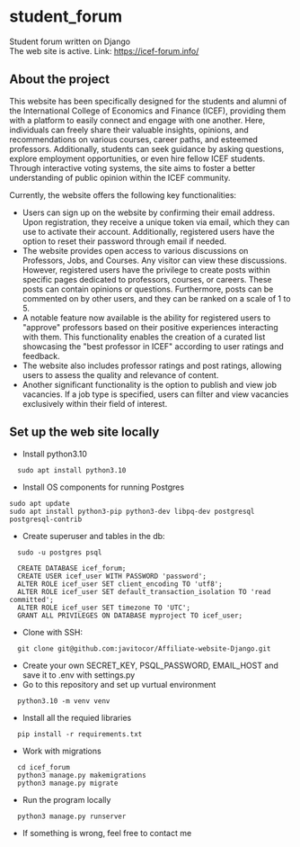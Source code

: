 # student_forum
Student forum written on Django\
The web site is active. Link: https://icef-forum.info/

## About the project
This website has been specifically designed for the students and alumni of the International College of Economics and Finance (ICEF), providing them with a platform to easily connect and engage with one another. Here, individuals can freely share their valuable insights, opinions, and recommendations on various courses, career paths, and esteemed professors. Additionally, students can seek guidance by asking questions, explore employment opportunities, or even hire fellow ICEF students. Through interactive voting systems, the site aims to foster a better understanding of public opinion within the ICEF community.

Currently, the website offers the following key functionalities:
+ Users can sign up on the website by confirming their email address. Upon registration, they receive a unique token via email, which they can use to activate their account. Additionally, registered users have the option to reset their password through email if needed.
+ The website provides open access to various discussions on Professors, Jobs, and Courses. Any visitor can view these discussions. However, registered users have the privilege to create posts within specific pages dedicated to professors, courses, or careers. These posts can contain opinions or questions. Furthermore, posts can be commented on by other users, and they can be ranked on a scale of 1 to 5.
+ A notable feature now available is the ability for registered users to "approve" professors based on their positive experiences interacting with them. This functionality enables the creation of a curated list showcasing the "best professor in ICEF" according to user ratings and feedback.
+ The website also includes professor ratings and post ratings, allowing users to assess the quality and relevance of content.
+ Another significant functionality is the option to publish and view job vacancies. If a job type is specified, users can filter and view vacancies exclusively within their field of interest.

## Set up the web site locally
  - Install python3.10
  ```
    sudo apt install python3.10
  ```
  - Install OS components for running Postgres
  ```
  sudo apt update
  sudo apt install python3-pip python3-dev libpq-dev postgresql postgresql-contrib
  ```
  - Create superuser and tables in the db:
  ```
    sudo -u postgres psql

    CREATE DATABASE icef_forum;
    CREATE USER icef_user WITH PASSWORD 'password';
    ALTER ROLE icef_user SET client_encoding TO 'utf8';
    ALTER ROLE icef_user SET default_transaction_isolation TO 'read committed';
    ALTER ROLE icef_user SET timezone TO 'UTC';
    GRANT ALL PRIVILEGES ON DATABASE myproject TO icef_user;
  ```
  - Clone with SSH:
  ```
    git clone git@github.com:javitocor/Affiliate-website-Django.git
  ```
  - Create your own SECRET_KEY, PSQL_PASSWORD, EMAIL_HOST and save it to .env with settings.py
  - Go to this repository and set up vurtual environment
  ```
    python3.10 -m venv venv
  ```
  - Install all the requied libraries
  ```
    pip install -r requirements.txt
  ```
  - Work with migrations
  ```
    cd icef_forum
    python3 manage.py makemigrations
    python3 manage.py migrate
  ```
  - Run the program locally
  ```
    python3 manage.py runserver
  ```
  - If something is wrong, feel free to contact me